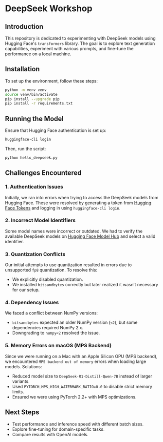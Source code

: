 # DeepSeek Workshop

## Introduction
This repository is dedicated to experimenting with DeepSeek models using Hugging Face's `transformers` library. The goal is to explore text generation capabilities, experiment with various prompts, and fine-tune the performance on a local machine.

## Installation
To set up the environment, follow these steps:

```sh
python -m venv venv
source venv/bin/activate
pip install --upgrade pip
pip install -r requirements.txt
```

## Running the Model
Ensure that Hugging Face authentication is set up:

```sh
huggingface-cli login
```

Then, run the script:

```sh
python hello_deepseek.py
```

## Challenges Encountered

### 1. Authentication Issues
Initially, we ran into errors when trying to access the DeepSeek models from Hugging Face. These were resolved by generating a token from [Hugging Face Tokens](https://huggingface.co/settings/tokens) and logging in using `huggingface-cli login`.

### 2. Incorrect Model Identifiers
Some model names were incorrect or outdated. We had to verify the available DeepSeek models on [Hugging Face Model Hub](https://huggingface.co/models) and select a valid identifier.

### 3. Quantization Conflicts
Our initial attempts to use quantization resulted in errors due to unsupported `fp8` quantization. To resolve this:
- We explicitly disabled quantization.
- We installed `bitsandbytes` correctly but later realized it wasn’t necessary for our setup.

### 4. Dependency Issues
We faced a conflict between NumPy versions:
- `bitsandbytes` expected an older NumPy version (`<2`), but some dependencies required NumPy 2.x.
- Downgrading to `numpy<2` resolved the issue.

### 5. Memory Errors on macOS (MPS Backend)
Since we were running on a Mac with an Apple Silicon GPU (MPS backend), we encountered `MPS backend out of memory` errors when loading large models. Solutions:
- Reduced model size to `DeepSeek-R1-Distill-Qwen-7B` instead of larger variants.
- Used `PYTORCH_MPS_HIGH_WATERMARK_RATIO=0.0` to disable strict memory limits.
- Ensured we were using PyTorch 2.2+ with MPS optimizations.

## Next Steps
- Test performance and inference speed with different batch sizes.
- Explore fine-tuning for domain-specific tasks.
- Compare results with OpenAI models.
